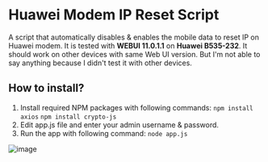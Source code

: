 # Huawei Modem IP Reset Script
A script that automatically disables &amp; enables the mobile data to reset IP on Huawei modem. It is tested with **WEBUI 11.0.1.1** on **Huawei B535-232**. It should work on other devices with same Web UI version. But I'm not able to say anything because I didn't test it with other devices.

## How to install?
1. Install required NPM packages with following commands: `npm install axios` `npm install crypto-js`
2. Edit app.js file and enter your admin username & password.
3. Run the app with following command: `node app.js`

![image](https://user-images.githubusercontent.com/47295517/171990663-0e530d3f-0d9a-46aa-82d0-9f60da854174.png)
